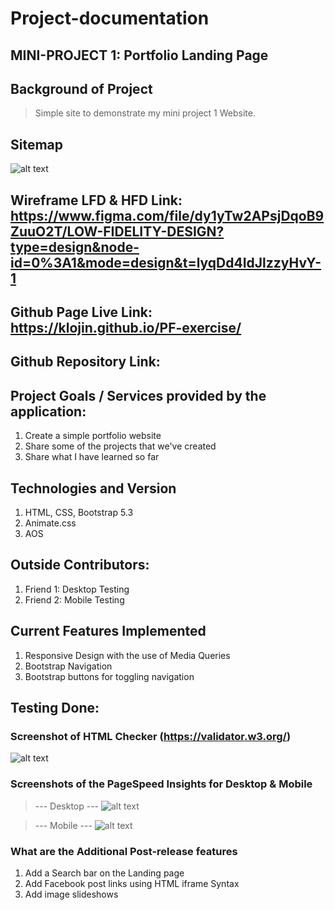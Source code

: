 # Project-documentation

## MINI-PROJECT 1: Portfolio Landing Page

## Background of Project

>  Simple site to demonstrate my mini project 1 Website.

## Sitemap

![alt text](https://github.com/kLojin/project-documentation/blob/main/sitemap.png?raw=true)

## Wireframe LFD & HFD Link: https://www.figma.com/file/dy1yTw2APsjDqoB9ZuuO2T/LOW-FIDELITY-DESIGN?type=design&node-id=0%3A1&mode=design&t=lyqDd4IdJlzzyHvY-1

## Github Page Live Link: https://klojin.github.io/PF-exercise/

## Github Repository Link: 

## Project Goals / Services provided by the application:

1. Create a simple portfolio website
2. Share some of the projects that we've created
3. Share what I have learned so far

## Technologies and Version
1. HTML, CSS, Bootstrap 5.3
2. Animate.css
3. AOS

## Outside Contributors:

1. Friend 1: Desktop Testing
2. Friend 2: Mobile Testing

## Current Features Implemented

1. Responsive Design with the use of Media Queries
2. Bootstrap Navigation
3. Bootstrap buttons for toggling navigation

## Testing Done:

### Screenshot of HTML Checker (https://validator.w3.org/)

![alt text](https://github.com/kLojin/project-documentation/blob/main/nu%20html%20checker.PNG?raw=true)

### Screenshots of the PageSpeed Insights for Desktop & Mobile

> --- Desktop ---
![alt text](https://github.com/kLojin/project-documentation/blob/main/desktop.PNG?raw=true)

> --- Mobile ---
![alt text](https://github.com/kLojin/project-documentation/blob/main/mobile.PNG?raw=true)

### What are the Additional Post-release features

1. Add a Search bar on the Landing page
2. Add Facebook post links using HTML iframe Syntax
3. Add image slideshows
